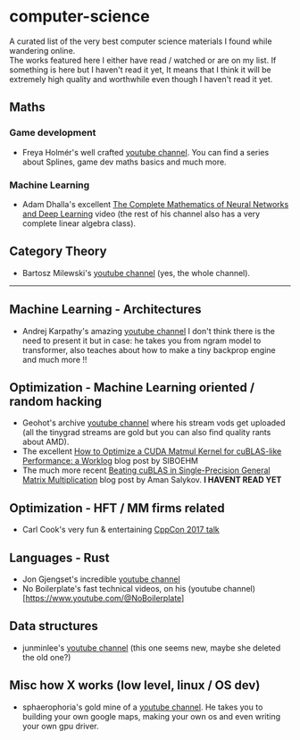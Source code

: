 # computer-science
A curated list of the very best computer science materials I found while wandering online.  
The works featured here I either have read / watched or are on my list.
If something is here but I haven't read it yet, It means that I think it will be extremely high quality and worthwhile even though I haven't read it yet.

## Maths
### Game development
- Freya Holmér's well crafted [youtube channel](https://www.youtube.com/@acegikmo). You can find a series about Splines, game dev maths basics and much more.
### Machine Learning
- Adam Dhalla's excellent [The Complete Mathematics of Neural Networks and Deep Learning](https://www.youtube.com/watch?v=Ixl3nykKG9M) video (the rest of his channel also has a very complete linear algebra class).
## Category Theory
- Bartosz Milewski's [youtube channel](https://www.youtube.com/@DrBartosz) (yes, the whole channel).

---

## Machine Learning - Architectures
- Andrej Karpathy's amazing [youtube channel](https://www.youtube.com/@AndrejKarpathy) I don't think there is the need to present it but in case: he takes you from ngram model to transformer, also teaches about how to make a tiny backprop engine and much more !!

## Optimization - Machine Learning oriented / random hacking
- Geohot's archive [youtube channel](https://www.youtube.com/@geohotarchive) where his stream vods get uploaded (all the tinygrad streams are gold but you can also find quality rants about AMD).
- The excellent [How to Optimize a CUDA Matmul Kernel for cuBLAS-like Performance: a Worklog](https://siboehm.com/articles/22/CUDA-MMM) blog post by SIBOEHM
- The much more recent [Beating cuBLAS in Single-Precision General Matrix Multiplication](https://salykova.github.io/sgemm-gpu) blog post by Aman Salykov. **I HAVENT READ YET**

## Optimization - HFT / MM firms related
- Carl Cook's very fun & entertaining [CppCon 2017 talk](https://www.youtube.com/watch?v=NH1Tta7purM)

## Languages - Rust
- Jon Gjengset's incredible [youtube channel](https://www.youtube.com/@jonhoo)
- No Boilerplate's fast technical videos, on his (youtube channel)[https://www.youtube.com/@NoBoilerplate]

## Data structures
- junminlee's [youtube channel](https://www.youtube.com/@JamieGo-id9xu) (this one seems new, maybe she deleted the old one?)

## Misc how X works (low level, linux / OS dev)
- sphaerophoria's gold mine of a [youtube channel](https://www.youtube.com/@sphaerophoria). He takes you to building your own google maps, making your own os and even writing your own gpu driver.
